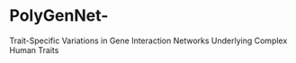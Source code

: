 # PolyGenNet-
Trait-Specific Variations in Gene Interaction Networks Underlying Complex Human Traits
